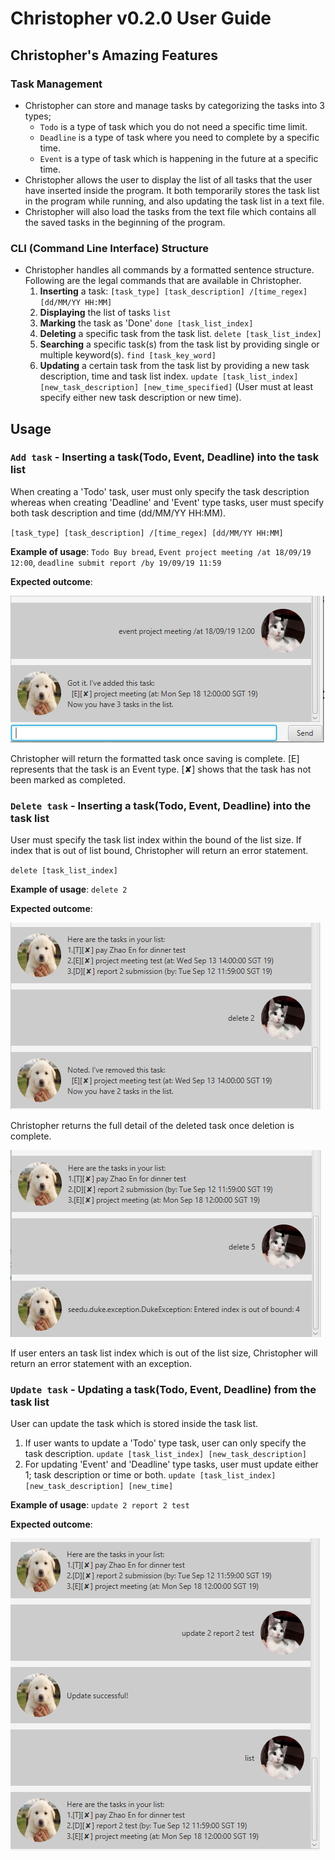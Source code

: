 # Christopher v0.2.0 User Guide

## Christopher's Amazing Features 

### Task Management
* Christopher can store and manage tasks by categorizing the tasks into 3 types;
    * `Todo` is a type of task which you do not need a specific time limit.
    * `Deadline` is a type of task where you need to complete by a specific time.
    * `Event` is a type of task which is happening in the future at a specific time.
* Christopher allows the user to display the list of all tasks that the user have inserted inside the program.
It both temporarily stores the task list in the program while running, and also updating the task list in a text file.
* Christopher will also load the tasks from the text file which contains all the saved tasks in the beginning of the program.

### CLI (Command Line Interface) Structure
* Christopher handles all commands by a formatted sentence structure. Following are the legal commands that are available in Christopher.
    1. **Inserting** a task: `[task_type] [task_description] /[time_regex] [dd/MM/YY HH:MM]`
    1. **Displaying** the list of tasks `list`
    1. **Marking** the task as 'Done' `done [task_list_index]`
    1. **Deleting** a specific task from the task list. `delete [task_list_index]`
    1. **Searching** a specific task(s) from the task list by providing single or multiple keyword(s).
        `find [task_key_word]`
    1. **Updating** a certain task from the task list by providing a new task description, time and task list index.
    `update [task_list_index] [new_task_description] [new_time_specified]` (User must at least specify either new task description
    or new time).

## Usage

### `Add task` - Inserting a task(Todo, Event, Deadline) into the task list
When creating a 'Todo' task, user must only specify the task description whereas when creating 'Deadline' and 'Event' type tasks,
user must specify both task description and time (dd/MM/YY HH:MM). 

`[task_type] [task_description] /[time_regex] [dd/MM/YY HH:MM]`

**Example of usage**: 
`Todo Buy bread`, `Event project meeting /at 18/09/19 12:00`, `deadline submit report /by 19/09/19 11:59`

**Expected outcome**:

![event_outcome](./event.PNG)

Christopher will return the formatted task once saving is complete. [E] represents that the task is an Event type.
[✘] shows that the task has not been marked as completed.

### `Delete task` - Inserting a task(Todo, Event, Deadline) into the task list

User must specify the task list index within the bound of the list size. If index that is out of list bound,
Christopher will return an error statement.

`delete [task_list_index]`

**Example of usage**: 
`delete 2`

**Expected outcome**:

![event_outcome](./delete.PNG)

Christopher returns the full detail of the deleted task once deletion is complete.

![event_outcome](./delete_error.PNG)

If user enters an task list index which is out of the list size, 
Christopher will return an error statement with an exception.

### `Update task` - Updating a task(Todo, Event, Deadline) from the task list
User can update the task which is stored inside the task list.
1. If user wants to update a 'Todo' type task, user can only specify the task description.
   `update [task_list_index] [new_task_description]`
1. For updating 'Event' and 'Deadline' type tasks, user must update either 1; task description or
time or both.
    `update [task_list_index] [new_task_description] [new_time]`

**Example of usage**: 
`update 2 report 2 test`

**Expected outcome**:

![event_outcome](./update.PNG)

